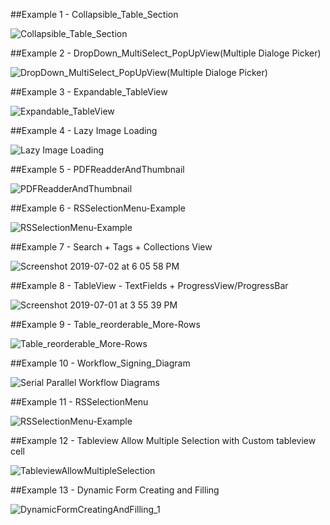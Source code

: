 
##Example 1 - Collapsible_Table_Section

![Collapsible_Table_Section](https://user-images.githubusercontent.com/27955299/161693604-01c1a9a0-0553-4396-8130-8d20befbcb51.gif)

##Example 2 - DropDown_MultiSelect_PopUpView(Multiple Dialoge Picker)

![DropDown_MultiSelect_PopUpView(Multiple Dialoge Picker)](https://user-images.githubusercontent.com/27955299/161693761-a26a3294-e08d-43bd-9ff0-4690f2a58a25.gif)

##Example 3 - Expandable_TableView

![Expandable_TableView](https://user-images.githubusercontent.com/27955299/161693882-ff67181f-4caf-4ce4-a360-ce4d93f80138.gif)

##Example 4 - Lazy Image Loading

![Lazy Image Loading](https://user-images.githubusercontent.com/27955299/161694011-07e7ce14-6c2b-443d-95c7-8ff2b1deea6c.gif)

##Example 5 - PDFReadderAndThumbnail

![PDFReadderAndThumbnail](https://user-images.githubusercontent.com/27955299/161694278-9ec890f1-e121-45eb-b220-73659c79ea24.gif)


##Example 6 - RSSelectionMenu-Example

![RSSelectionMenu-Example](https://user-images.githubusercontent.com/27955299/161694457-a0a9225f-5239-44a1-ac91-731622c4b170.gif)

##Example 7 - Search + Tags + Collections View

![Screenshot 2019-07-02 at 6 05 58 PM](https://user-images.githubusercontent.com/27955299/60513161-1d5b8080-9cf4-11e9-9091-fb0ff78726fc.png)

##Example 8 - TableView - TextFields + ProgressView/ProgressBar

![Screenshot 2019-07-01 at 3 55 39 PM](https://user-images.githubusercontent.com/27955299/60429468-c16ff980-9c18-11e9-82c7-cb64242b1f15.png)

##Example 9 - Table_reorderable_More-Rows

![Table_reorderable_More-Rows](https://user-images.githubusercontent.com/27955299/161694845-21e4994f-d629-4724-b2d4-eb0241f57e91.gif)

##Example 10 - Workflow_Signing_Diagram

![Serial   Parallel Workflow Diagrams](https://user-images.githubusercontent.com/27955299/161694993-4e1ac3d0-ce50-4da2-8132-b1ffd6090ba7.gif)

##Example 11 - RSSelectionMenu

![RSSelectionMenu-Example](https://user-images.githubusercontent.com/27955299/161695148-3bba04d4-fc70-43d6-9819-080598206e50.gif)

##Example 12 - Tableview Allow Multiple Selection with Custom tableview cell

![TableviewAllowMultipleSelection](https://github.com/MallikarjunH/TableView-Examples/assets/27955299/2439d52d-57b8-4405-abe3-a3b7068367e5)

##Example 13 - Dynamic Form Creating and Filling

![DynamicFormCreatingAndFilling_1](https://github.com/MallikarjunH/TableView-Examples/assets/27955299/412abed8-2fcd-4fad-b944-f824183c689b)




